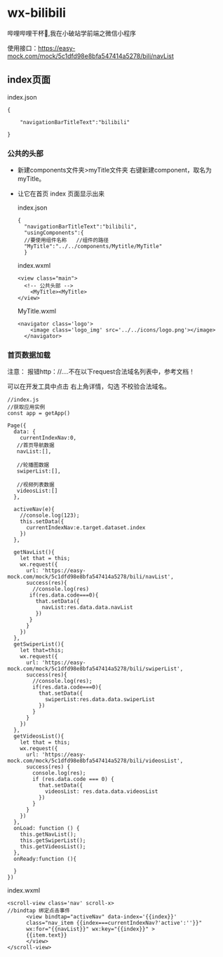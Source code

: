 
# wx-bilibili

哔哩哔哩干杯🍻,我在小破站学前端之微信小程序


使用接口：https://easy-mock.com/mock/5c1dfd98e8bfa547414a5278/bili/navList

## index页面

index.json

```
{

	"navigationBarTitleText":"bilibili"

}
```

### 公共的头部

- 新建components文件夹>myTitle文件夹  右键新建component，取名为myTitle。

- 让它在首页 index 页面显示出来

  index.json

  ```
  {
  	"navigationBarTitleText":"bilibili",
  	"usingComponents":{
  	//要使用组件名称   //组件的路径
  	"MyTitle":"../../components/Mytitle/MyTitle"
  	}
  ```

  index.wxml

  ```
  <view class="main">
  	<!-- 公共头部 -->
      <MyTitle><MyTitle>
  </view>
  ```

  MyTitle.wxml

  ```
  <navigator class='logo'>
      <image class='logo_img' src='../../icons/logo.png'></image>
    </navigator>
  ```

### 首页数据加载

注意： 报错http：//....不在以下request合法域名列表中，参考文档！

可以在开发工具中点击 右上角详情，勾选 不校验合法域名。

```
//index.js
//获取应用实例
const app = getApp()

Page({
  data: {
    currentIndexNav:0,
   //首页导航数据
   navList:[],

   //轮播图数据
   swiperList:[],

   //视频列表数据
   videosList:[]
  },

  activeNav(e){
    //console.log(123);
    this.setData({
      currentIndexNav:e.target.dataset.index
    })
  },

  getNavList(){
    let that = this;
    wx.request({
      url: 'https://easy-mock.com/mock/5c1dfd98e8bfa547414a5278/bili/navList',
      success(res){
        //console.log(res)
       if(res.data.code===0){
         that.setData({
           navList:res.data.data.navList
         })
       }
      }
    })
  },
  getSwiperList(){
    let that=this;
    wx.request({
      url: 'https://easy-mock.com/mock/5c1dfd98e8bfa547414a5278/bili/swiperList',
      success(res){
        //console.log(res);
        if(res.data.code===0){
          that.setData({
            swiperList:res.data.data.swiperList
          })
        }
      }
    })
  },
  getVideosList(){
    let that = this;
    wx.request({
      url: 'https://easy-mock.com/mock/5c1dfd98e8bfa547414a5278/bili/videosList',
      success(res) {
        console.log(res);
        if (res.data.code === 0) {
          that.setData({
            videosList: res.data.data.videosList
          })
        }
      }
    })
  },
  onLoad: function () {
    this.getNavList();
    this.getSwiperList();
    this.getVideosList();
  },
  onReady:function (){

  }
})
```

index.wxml

```
<scroll-view class='nav' scroll-x> 
//bindtap 绑定点击事件
      <view bindtap="activeNav" data-index='{{index}}' 
      class="nav_item {{index===currentIndexNav?'active':''}}" 
      wx:for="{{navList}}" wx:key="{{index}}" >
      {{item.text}} 
      </view>
</scroll-view>
```

